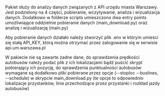 Pakiet służy do analizy danych związanych z API urzędu miasta Warszawy. 
Jest podzielony na 4 części, pobieranie, wczytywanie, analiza i wizualizacja danych.
Dodatkowo w folderze scripts umieszczono dwa entry points umożliwiające oddzielnie pobieranie danych (main_download.py) oraz analizę i wizualizację (main.py)

Aby pobieranie danych działało należy stworzyć plik .env w którym umieści się stałą API_KEY, którą można otrzymać przez zalogowanie się w serwisie api.um.warszawa.pl

W pakiecie nie są zawarte żadne dane,
do sprawdzenia prędkości autobusów należy podać plik z ich lokalizacjami bądź puścić skrypt pobierający ich pozycję,
do sprawdzenia punktualności autobusów wymagane są dodatkowo pliki pobierane przez opcje (--stoploc --buslines, --schedule) w skrypcie main_download.py (te opcje to odpowiednio lokalizacje przystanków, linie przechodzące przez przystanki i rozkład jazdy autobusów)
